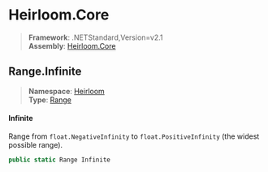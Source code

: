 # Heirloom.Core

> **Framework**: .NETStandard,Version=v2.1  
> **Assembly**: [Heirloom.Core][0]  

## Range.Infinite

> **Namespace**: [Heirloom][0]  
> **Type**: [Range][1]  

#### Infinite

Range from `float.NegativeInfinity` to `float.PositiveInfinity` (the widest possible range).

```cs
public static Range Infinite
```

[0]: ../Heirloom.Core.md
[1]: Heirloom.Range.md
